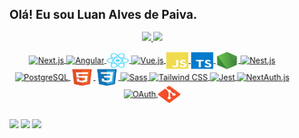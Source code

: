 ## Olá! Eu sou Luan Alves de Paiva.
<div align="center">
 <div>
  <a href="https://github.com/devLuanPaiva">
  <img height="180em" src="https://github-readme-stats.vercel.app/api?username=devLuanPaiva&show_icons=true&theme=dark&include_all_commits=true&count_private=true"/>
  <img height="180em" src="https://github-readme-stats.vercel.app/api/top-langs/?username=devLuanPaiva&layout=compact&langs_count=16&theme=dark"/>
</div>
<div style="display: inline_block" align="center"><br>
  <img align="center" alt="Next.js" height="30" width="40" src="https://www.svgrepo.com/show/369457/nextjs.svg">
  <img align="center" alt="Angular" height="30" width="40" src="https://www.svgrepo.com/show/452156/angular.svg">
  <img align="center" alt="React" height="30" width="40" src="https://raw.githubusercontent.com/devicons/devicon/master/icons/react/react-original.svg">
  <img align="center" alt="Vue.js" height="30" width="40" src="https://www.svgrepo.com/show/493625/vue-vuejs-javascript-js-framework.svg">
  <img align="center" alt="JavaScript" height="30" width="40" src="https://raw.githubusercontent.com/devicons/devicon/master/icons/javascript/javascript-plain.svg">
  <img align="center" alt="TypeScript" height="30" width="40" src="https://raw.githubusercontent.com/devicons/devicon/master/icons/typescript/typescript-plain.svg">
  <img align="center" alt="Node.js" height="30" width="40" src="https://raw.githubusercontent.com/devicons/devicon/master/icons/nodejs/nodejs-original.svg">
  <img align="center" alt="Nest.js" height="30" width="40" src="https://www.svgrepo.com/show/354107/nestjs.svg">
  <img align="center" alt="PostgreSQL" height="30" width="40" src="https://www.svgrepo.com/show/354200/postgresql.svg">
  <img align="center" alt="HTML5" height="30" width="40" src="https://raw.githubusercontent.com/devicons/devicon/master/icons/html5/html5-original.svg">
  <img align="center" alt="CSS3" height="30" width="40" src="https://raw.githubusercontent.com/devicons/devicon/master/icons/css3/css3-original.svg">
  <img align="center" alt="Sass" height="30" width="40" src="https://www.svgrepo.com/show/349502/sass.svg">
  <img align="center" alt="Tailwind CSS" height="30" width="40" src="https://www.svgrepo.com/show/354431/tailwindcss-icon.svg">
  <img align="center" alt="Jest" height="30" width="40" src="https://www.svgrepo.com/show/373700/jest.svg">
  <img align="center" alt="NextAuth.js" height="30" width="40" src="https://next-auth.js.org/img/logo/logo-sm.png">
  <img align="center" alt="OAuth" height="30" width="40" src="https://www.svgrepo.com/show/354135/oauth.svg">
  <img align="center" alt="Git" height="30" width="40" src="https://raw.githubusercontent.com/devicons/devicon/master/icons/git/git-original.svg">
</div>
  </div>
  
  ##
 
<div  style="display: inline_block">   
  <a href="https://instagram.com/luan__alvees/" target="_blank"><img src="https://img.shields.io/badge/-Instagram-%23E4405F?style=for-the-badge&logo=instagram&logoColor=white" target="_blank"></a>
  <a href = "mailto:devluanpaiva@gmail.com"><img src="https://img.shields.io/badge/-Gmail-%23333?style=for-the-badge&logo=gmail&logoColor=white" target="_blank"></a>
  <a href="https://www.linkedin.com/in/devLuanpaiva/" target="_blank"><img src="https://img.shields.io/badge/-LinkedIn-%230077B5?style=for-the-badge&logo=linkedin&logoColor=white" target="_blank"></a> 
</div>
